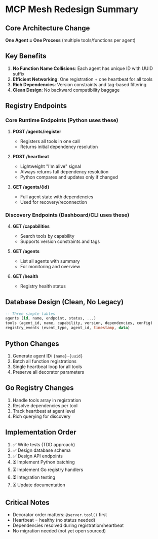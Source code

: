 # MCP Mesh Redesign Summary

## Core Architecture Change

**One Agent = One Process** (multiple tools/functions per agent)

## Key Benefits

1. **No Function Name Collisions**: Each agent has unique ID with UUID suffix
2. **Efficient Networking**: One registration + one heartbeat for all tools
3. **Rich Dependencies**: Version constraints and tag-based filtering
4. **Clean Design**: No backward compatibility baggage

## Registry Endpoints

### Core Runtime Endpoints (Python uses these)

1. **POST /agents/register**

   - Registers all tools in one call
   - Returns initial dependency resolution

2. **POST /heartbeat**

   - Lightweight "I'm alive" signal
   - Always returns full dependency resolution
   - Python compares and updates only if changed

3. **GET /agents/{id}**
   - Full agent state with dependencies
   - Used for recovery/reconnection

### Discovery Endpoints (Dashboard/CLI uses these)

4. **GET /capabilities**

   - Search tools by capability
   - Supports version constraints and tags

5. **GET /agents**

   - List all agents with summary
   - For monitoring and overview

6. **GET /health**
   - Registry health status

## Database Design (Clean, No Legacy)

```sql
-- Three simple tables
agents (id, name, endpoint, status, ...)
tools (agent_id, name, capability, version, dependencies, config)
registry_events (event_type, agent_id, timestamp, data)
```

## Python Changes

1. Generate agent ID: `{name}-{uuid}`
2. Batch all function registrations
3. Single heartbeat loop for all tools
4. Preserve all decorator parameters

## Go Registry Changes

1. Handle tools array in registration
2. Resolve dependencies per tool
3. Track heartbeat at agent level
4. Rich querying for discovery

## Implementation Order

1. ✅ Write tests (TDD approach)
2. ✅ Design database schema
3. ✅ Design API endpoints
4. ⏳ Implement Python batching
5. ⏳ Implement Go registry handlers
6. ⏳ Integration testing
7. ⏳ Update documentation

## Critical Notes

- Decorator order matters: `@server.tool()` first
- Heartbeat = healthy (no status needed)
- Dependencies resolved during registration/heartbeat
- No migration needed (not yet open sourced)
